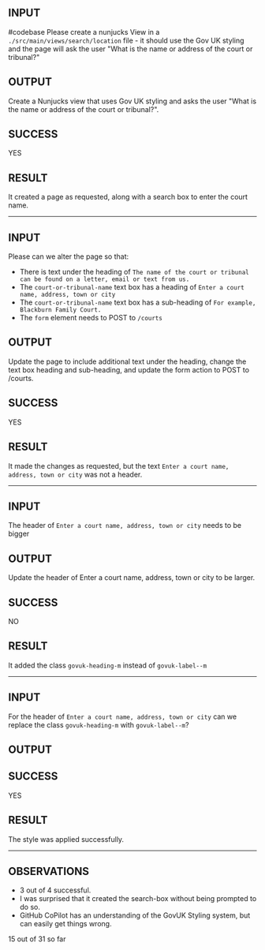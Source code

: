 ## INPUT
#codebase Please create a nunjucks View in a `./src/main/views/search/location` file - it should use the Gov UK styling and the page will ask the user "What is the name or address of the court or tribunal?"

## OUTPUT
Create a Nunjucks view that uses Gov UK styling and asks the user "What is the name or address of the court or tribunal?".

## SUCCESS
YES

## RESULT
It created a page as requested, along with a search box to enter the court name.

-----

## INPUT
Please can we alter the page so that:
* There is text under the heading of `The name of the court or tribunal can be found on a letter, email or text from us.`
* The `court-or-tribunal-name` text box has a heading of `Enter a court name, address, town or city`
* The `court-or-tribunal-name` text box has a sub-heading of  `For example, Blackburn Family Court.`
* The `form` element needs to POST to `/courts`

## OUTPUT
Update the page to include additional text under the heading, change the text box heading and sub-heading, and update the form action to POST to /courts.

## SUCCESS
YES

## RESULT
It made the changes as requested, but the text `Enter a court name, address, town or city` was not a header.

-----

## INPUT
The header of `Enter a court name, address, town or city` needs to be bigger

## OUTPUT
Update the header of Enter a court name, address, town or city to be larger.

## SUCCESS
NO

## RESULT
It added the class `govuk-heading-m` instead of `govuk-label--m`

-----

## INPUT
For the header of `Enter a court name, address, town or city` can we replace the class `govuk-heading-m` with `govuk-label--m`?

## OUTPUT


## SUCCESS
YES

## RESULT
The style was applied successfully.

-----

## OBSERVATIONS
* 3 out of 4 successful.
* I was surprised that it created the search-box without being prompted to do so.
* GitHub CoPilot has an understanding of the GovUK Styling system, but can easily get things wrong.


15 out of 31 so far